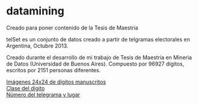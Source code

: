 # datamining
Creado para poner contenido de la Tesis de Maestria

telSet es un conjunto de datos creado a partir de telgramas electorales en Argentina, Octubre 2013.

Creado durante el desarrollo de mi trabajo de Tesis de Maestria en Mineria de Datos (Universidad de Buenos Aires).
Compuesto por 96927 dígitos, escritos por 2151 personas diferentes.

<a href="https://github.com/walt3rminer/datamining/blob/master/tel_images.csv.gz">Imágenes 24x24 de dígitos manuscritos</a><br />
<a href="https://github.com/walt3rminer/datamining/blob/master/tel_labels.csv">Clase del dígito</a><br />
<a href="https://github.com/walt3rminer/datamining/blob/master/tel_names.csv">Número del telegrama y lugar</a><br />

